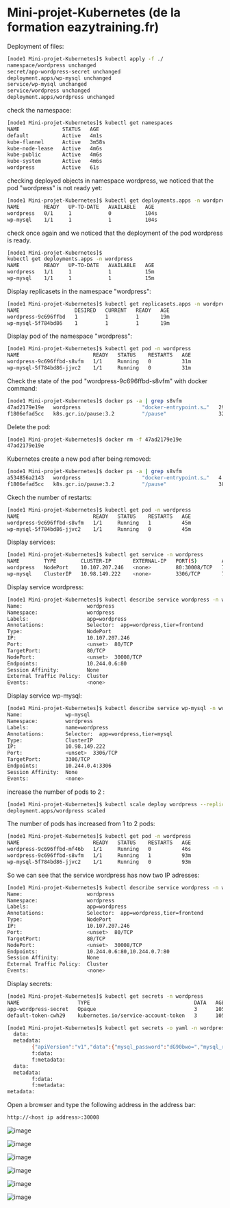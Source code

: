 # Mini-projet-Kubernetes (de la formation eazytraining.fr)



 Deployment of files:
```bash
[node1 Mini-projet-Kubernetes]$ kubectl apply -f ./
namespace/wordpress unchanged
secret/app-wordpress-secret unchanged
deployment.apps/wp-mysql unchanged
service/wp-mysql unchanged
service/wordpress unchanged
deployment.apps/wordpress unchanged
```

check the namespace:
```bash
[node1 Mini-projet-Kubernetes]$ kubectl get namespaces 
NAME              STATUS   AGE
default           Active   4m1s
kube-flannel      Active   3m58s
kube-node-lease   Active   4m6s
kube-public       Active   4m6s
kube-system       Active   4m6s
wordpress         Active   61s
```

checking deployed objects in namespace wordpress, we noticed that the pod "wordpress" is not ready yet:
```bash
[node1 Mini-projet-Kubernetes]$ kubectl get deployments.apps -n wordpress 
NAME        READY   UP-TO-DATE   AVAILABLE   AGE
wordpress   0/1     1            0           104s
wp-mysql    1/1     1            1           104s
```

check once again and we noticed that the deployment of the pod wordpress is ready.
```bash
[node1 Mini-projet-Kubernetes]$ 
kubectl get deployments.apps -n wordpress 
NAME        READY   UP-TO-DATE   AVAILABLE   AGE
wordpress   1/1     1            1           15m
wp-mysql    1/1     1            1           15m
```

Display replicasets in the namespace "wordpress":
```bash
[node1 Mini-projet-Kubernetes]$ kubectl get replicasets.apps -n wordpress 
NAME                  DESIRED   CURRENT   READY   AGE
wordpress-9c696ffbd   1         1         1       19m
wp-mysql-5f784bd86    1         1         1       19m
```

Display pod of the namespace "wordpress":
```bash
[node1 Mini-projet-Kubernetes]$ kubectl get pod -n wordpress 
NAME                        READY   STATUS    RESTARTS   AGE
wordpress-9c696ffbd-s8vfm   1/1     Running   0          31m
wp-mysql-5f784bd86-jjvc2    1/1     Running   0          31m
```

Check the state of the pod "wordpress-9c696ffbd-s8vfm" with docker command:
```bash
[node1 Mini-projet-Kubernetes]$ docker ps -a | grep s8vfm
47ad2179e19e   wordpress                    "docker-entrypoint.s…"   29 minutes ago  Up 29 minutes  k8s_wordpress_wordpress-9c696ffbd-s8vfm_wordpress_1efdbcbd-3f7c-44bc-b2b7-80f15b0bbf95_0
f1806efad5cc   k8s.gcr.io/pause:3.2         "/pause"                 32 minutes ago  Up 32 minutes  k8s_POD_wordpress-9c696ffbd-s8vfm_wordpress_1efdbcbd-3f7c-44bc-b2b7-80f15b0bbf95_0
```

Delete the pod:
```bash
[node1 Mini-projet-Kubernetes]$ docker rm -f 47ad2179e19e
47ad2179e19e
```

Kubernetes create a new pod after being removed:
```bash
[node1 Mini-projet-Kubernetes]$ docker ps -a | grep s8vfm
a534856a2143   wordpress                    "docker-entrypoint.s…"   4 minutes ago   Up 4 minutes   k8s_wordpress_wordpress-9c696ffbd-s8vfm_wordpress_1efdbcbd-3f7c-44bc-b2b7-80f15b0bbf95_0
f1806efad5cc   k8s.gcr.io/pause:3.2         "/pause"                 38 minutes ago  Up 38 minutes  k8s_POD_wordpress-9c696ffbd-s8vfm_wordpress_1efdbcbd-3f7c-44bc-b2b7-80f15b0bbf95_0
```

Ckech the number of restarts:
```bash
[node1 Mini-projet-Kubernetes]$ kubectl get pod -n wordpress
NAME                        READY   STATUS    RESTARTS   AGE
wordpress-9c696ffbd-s8vfm   1/1     Running   1          45m
wp-mysql-5f784bd86-jjvc2    1/1     Running   0          45m
```


Display services:
```bash
[node1 Mini-projet-Kubernetes]$ kubectl get service -n wordpress
NAME        TYPE        CLUSTER-IP       EXTERNAL-IP   PORT(S)        AGE
wordpress   NodePort    10.107.207.246   <none>        80:30008/TCP   73m
wp-mysql    ClusterIP   10.98.149.222    <none>        3306/TCP       73m
```

Display service wordpress:
```bash
[node1 Mini-projet-Kubernetes]$ kubectl describe service wordpress -n wordpress
Name:                     wordpress
Namespace:                wordpress
Labels:                   app=wordpress
Annotations:              Selector:  app=wordpress,tier=frontend
Type:                     NodePort
IP:                       10.107.207.246
Port:                     <unset>  80/TCP
TargetPort:               80/TCP
NodePort:                 <unset>  30008/TCP
Endpoints:                10.244.0.6:80
Session Affinity:         None
External Traffic Policy:  Cluster
Events:                   <none>
```

Display service wp-mysql:
```bash
[node1 Mini-projet-Kubernetes]$ kubectl describe service wp-mysql -n wordpress
Name:              wp-mysql
Namespace:         wordpress
Labels:            name=wordpress
Annotations:       Selector:  app=wordpress,tier=mysql
Type:              ClusterIP
IP:                10.98.149.222
Port:              <unset>  3306/TCP
TargetPort:        3306/TCP
Endpoints:         10.244.0.4:3306
Session Affinity:  None
Events:            <none>
```

increase the number of pods to 2 :
```bash
[node1 Mini-projet-Kubernetes]$ kubectl scale deploy wordpress --replicas=2 -n wordpress 
deployment.apps/wordpress scaled
```
The number of pods has increased from 1 to 2 pods:
```bash
[node1 Mini-projet-Kubernetes]$ kubectl get pod -n wordpress 
NAME                        READY   STATUS    RESTARTS   AGE
wordpress-9c696ffbd-mf46b   1/1     Running   0          46s
wordpress-9c696ffbd-s8vfm   1/1     Running   1          93m
wp-mysql-5f784bd86-jjvc2    1/1     Running   0          93m
```

So we can see that the service wordpress has now two IP adresses:
```bash
[node1 Mini-projet-Kubernetes]$ kubectl describe service wordpress -n wordpress
Name:                     wordpress
Namespace:                wordpress
Labels:                   app=wordpress
Annotations:              Selector:  app=wordpress,tier=frontend
Type:                     NodePort
IP:                       10.107.207.246
Port:                     <unset>  80/TCP
TargetPort:               80/TCP
NodePort:                 <unset>  30008/TCP
Endpoints:                10.244.0.6:80,10.244.0.7:80
Session Affinity:         None
External Traffic Policy:  Cluster
Events:                   <none>
```

Display secrets:
```bash
[node1 Mini-projet-Kubernetes]$ kubectl get secrets -n wordpress
NAME                   TYPE                                  DATA   AGE
app-wordpress-secret   Opaque                                3      105m
default-token-cwh29    kubernetes.io/service-account-token   3      105m

[node1 Mini-projet-Kubernetes]$ kubectl get secrets -o yaml -n wordpress | grep data  
  data:
  metadata:
        {"apiVersion":"v1","data":{"mysql_password":"dG90bwo=","mysql_random_root_password":"MQo=","wordpress_db_password":"dG90bwo="},"kind":"Secret","metadata":{"annotations":{},"name":"app-wordpress-secret","namespace":"wordpress"},"type":"Opaque"}
        f:data:
        f:metadata:
  data:
  metadata:
        f:data:
        f:metadata:
metadata:
```

Open a browser and type the following address in the address bar:
```bash
http://<host ip address>:30008
```

![image](https://user-images.githubusercontent.com/72947514/230341975-018812de-0d29-47ea-a2da-8227c9044b24.png)

![image](https://user-images.githubusercontent.com/72947514/230349397-6f834528-5e6a-4c4b-839e-67d06def8932.png)

![image](https://user-images.githubusercontent.com/72947514/230349442-0d97c34e-8c22-46be-bcab-3a8145e94bab.png)

![image](https://user-images.githubusercontent.com/72947514/230349499-1afacc43-af2a-4265-a606-2e0a652b8927.png)

![image](https://user-images.githubusercontent.com/72947514/230349557-59f2240b-4f3a-4299-929d-fe07a4a714b0.png)

![image](https://user-images.githubusercontent.com/72947514/230349609-0c5d6bea-bfd7-472b-9a6f-0a618fb616ef.png)



